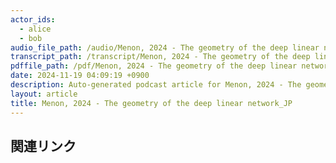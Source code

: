 ```yaml
---
actor_ids:
  - alice
  - bob
audio_file_path: /audio/Menon, 2024 - The geometry of the deep linear network_JP.wav
transcript_path: /transcript/Menon, 2024 - The geometry of the deep linear network_JP.txt
pdffile_path: /pdf/Menon, 2024 - The geometry of the deep linear network_JP.pdf
date: 2024-11-19 04:09:19 +0900
description: Auto-generated podcast article for Menon, 2024 - The geometry of the deep linear network_JP.
layout: article
title: Menon, 2024 - The geometry of the deep linear network_JP
---
```


## 関連リンク
